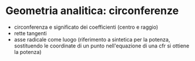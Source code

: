 # Geometria analitica: circonferenze

- circonferenza e significato dei coefficienti (centro e raggio)
- rette tangenti
- asse radicale come luogo (riferimento a sintetica per la potenza, sostituendo le coordinate di un punto nell'equazione di una cfr si ottiene la potenza)
